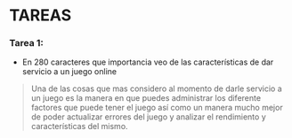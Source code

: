 # TAREAS

### Tarea 1:
  - En 280 caracteres que importancia veo de las características  de dar servicio a un juego online
> Una de las cosas que mas considero al momento de darle
> servicio a un juego es la manera en que puedes administrar
> los diferente factores que puede tener el juego así como
> un manera mucho mejor de poder actualizar errores del
> juego y analizar el rendimiento y características del mismo.

